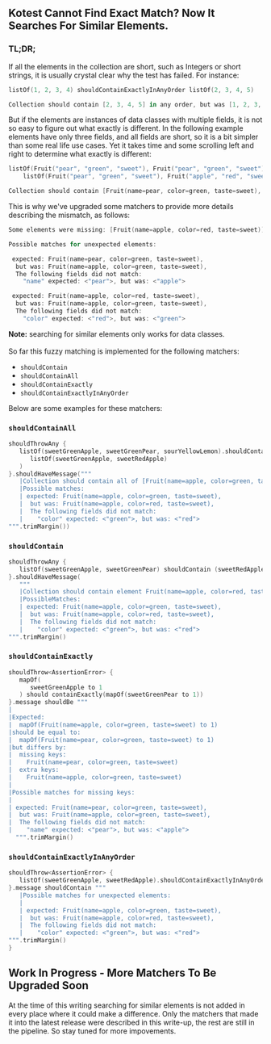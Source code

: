 ## Kotest Cannot Find Exact Match? Now It Searches For Similar Elements.

### TL;DR;

If all the elements in the collection are short, such as Integers or short strings, it is usually crystal clear why the test has failed. For instance:

```kotlin
listOf(1, 2, 3, 4) shouldContainExactlyInAnyOrder listOf(2, 3, 4, 5)

Collection should contain [2, 3, 4, 5] in any order, but was [1, 2, 3, 4]
```

But if the elements are instances of data classes with multiple fields, it is not so easy to figure out what exactly is different. In the following example elements have only three fields, and all fields are short, so it is a bit simpler than some real life use cases. Yet it takes time and some scrolling left and right to determine what exactly is different: 

```kotlin
listOf(Fruit("pear", "green", "sweet"), Fruit("pear", "green", "sweet"), Fruit("apple", "green", "sweet")) shouldContainExactlyInAnyOrder
    listOf(Fruit("pear", "green", "sweet"), Fruit("apple", "red", "sweet"), Fruit("pear", "green", "sweet"))

Collection should contain [Fruit(name=pear, color=green, taste=sweet), Fruit(name=apple, color=red, taste=sweet), Fruit(name=pear, color=green, taste=sweet)] in any order, but was [Fruit(name=pear, color=green, taste=sweet), Fruit(name=pear, color=green, taste=sweet), Fruit(name=apple, color=green, taste=sweet)]
```

This is why we've upgraded some matchers to provide more details describing the mismatch, as follows:

```kotlin
Some elements were missing: [Fruit(name=apple, color=red, taste=sweet)] and some elements were unexpected: [Fruit(name=apple, color=green, taste=sweet)]

Possible matches for unexpected elements:

 expected: Fruit(name=pear, color=green, taste=sweet),
  but was: Fruit(name=apple, color=green, taste=sweet),
  The following fields did not match:
    "name" expected: <"pear">, but was: <"apple">

 expected: Fruit(name=apple, color=red, taste=sweet),
  but was: Fruit(name=apple, color=green, taste=sweet),
  The following fields did not match:
    "color" expected: <"red">, but was: <"green">
```

**Note:** searching for similar elements only works for data classes.
<br/>
<br/>
So far this fuzzy matching is implemented for the following matchers:

* `shouldContain`
* `shouldContainAll`
* `shouldContainExactly`
* `shouldContainExactlyInAnyOrder`


Below are some examples for these matchers:


### `shouldContainAll`

```kotlin
shouldThrowAny {
   listOf(sweetGreenApple, sweetGreenPear, sourYellowLemon).shouldContainAll(
      listOf(sweetGreenApple, sweetRedApple)
   )
}.shouldHaveMessage("""
   |Collection should contain all of [Fruit(name=apple, color=green, taste=sweet), Fruit(name=apple, color=red, taste=sweet)] but was missing [Fruit(name=apple, color=red, taste=sweet)]
   |Possible matches:
   | expected: Fruit(name=apple, color=green, taste=sweet),
   |  but was: Fruit(name=apple, color=red, taste=sweet),
   |  The following fields did not match:
   |    "color" expected: <"green">, but was: <"red">
""".trimMargin())
```

### `shouldContain`

```kotlin
shouldThrowAny {
   listOf(sweetGreenApple, sweetGreenPear) shouldContain (sweetRedApple)
}.shouldHaveMessage(
   """
   |Collection should contain element Fruit(name=apple, color=red, taste=sweet) based on object equality; but the collection is [Fruit(name=apple, color=green, taste=sweet), Fruit(name=pear, color=green, taste=sweet)]
   |PossibleMatches:
   | expected: Fruit(name=apple, color=green, taste=sweet),
   |  but was: Fruit(name=apple, color=red, taste=sweet),
   |  The following fields did not match:
   |    "color" expected: <"green">, but was: <"red">
""".trimMargin()
```

### `shouldContainExactly`

```kotlin
shouldThrow<AssertionError> {
   mapOf(
      sweetGreenApple to 1
   ) should containExactly(mapOf(sweetGreenPear to 1))
}.message shouldBe """
|
|Expected:
|  mapOf(Fruit(name=apple, color=green, taste=sweet) to 1)
|should be equal to:
|  mapOf(Fruit(name=pear, color=green, taste=sweet) to 1)
|but differs by:
|  missing keys:
|    Fruit(name=pear, color=green, taste=sweet)
|  extra keys:
|    Fruit(name=apple, color=green, taste=sweet)
|
|Possible matches for missing keys:
|
| expected: Fruit(name=pear, color=green, taste=sweet),
|  but was: Fruit(name=apple, color=green, taste=sweet),
|  The following fields did not match:
|    "name" expected: <"pear">, but was: <"apple">
  """.trimMargin()
```

### `shouldContainExactlyInAnyOrder`

```kotlin
shouldThrow<AssertionError> {
   listOf(sweetGreenApple, sweetRedApple).shouldContainExactlyInAnyOrder(listOf(sweetGreenApple, sweetGreenPear))
}.message shouldContain """
   |Possible matches for unexpected elements:
   |
   | expected: Fruit(name=apple, color=green, taste=sweet),
   |  but was: Fruit(name=apple, color=red, taste=sweet),
   |  The following fields did not match:
   |    "color" expected: <"green">, but was: <"red">
""".trimMargin()
}
```

## Work In Progress - More Matchers To Be Upgraded Soon

At the time of this writing searching for similar elements is not added in every place where it could make a difference. Only the matchers that made it into the latest release were described in this write-up, the rest are still in the pipeline. So stay tuned for more impovements.
